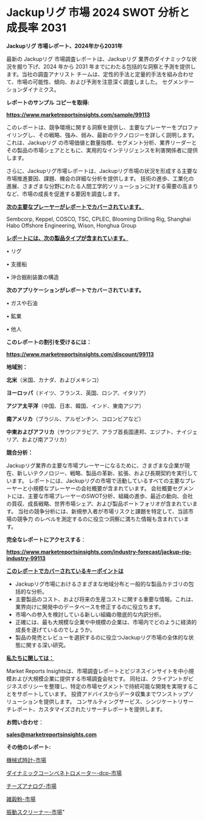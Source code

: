 # Jackupリグ 市場 2024 SWOT 分析と成長率 2031

<strong>Jackupリグ 市場レポート、2024年から2031年</strong>

最新の Jackupリグ 市場調査レポートは、Jackupリグ 業界のダイナミックな状況を掘り下げ、2024 年から 2031 年までにわたる包括的な洞察と予測を提供します。当社の調査アナリスト チームは、定性的手法と定量的手法を組み合わせて、市場の可能性、傾向、および予測を注意深く調査しました。 セグメンテーションダイナミクス。



<strong>レポートのサンプル コピーを取得:</strong> <a href=https://www.marketreportsinsights.com/sample/99113>

<strong><u>https://www.marketreportsinsights.com/sample/99113</u></strong></a>

このレポートは、競争環境に関する洞察を提供し、主要なプレーヤーをプロファイリングし、その戦略、強み、弱み、最新のテクノロジーを詳しく説明します。 これは、Jackupリグ の市場価値と数量指標、セグメント分析、業界リーダーとその製品の市場シェアとともに、実用的なインテリジェンスを利害関係者に提供します。

さらに、Jackupリグ市場レポートは、Jackupリグ市場の状況を形成する主要な市場推進要因、課題、機会の詳細な分析を提供します。 技術の進歩、工業化の進展、さまざまな分野にわたる人間工学的ソリューションに対する需要の高まりなど、市場の成長を促進する要因を調査します。



<strong><u>次の主要なプレーヤーがレポートでカバーされています。</u></strong>

Sembcorp, Keppel, COSCO, TSC, CPLEC, Blooming Drilling Rig, Shanghai Habo Offshore Engineering, Wison, Honghua Group



<strong><u><b>レポートには、次の製品タイプが含まれています。</b></u></strong>

• リグ

• 支援船

• 沖合掘削装置の構造



<strong><b>次のアプリケーションがレポートでカバーされています。</b></strong>

• ガスや石油

• 鉱業

• 他人



<strong><b>このレポートの割引を受けるには：</b></strong><a href=https://www.marketreportsinsights.com/discount/99113>

<strong><u>https://www.marketreportsinsights.com/discount/99113</u></strong></a>



<strong>地域別：</strong>



<strong>北米</strong>（米国、カナダ、およびメキシコ）



<strong>ヨーロッパ</strong>（ドイツ、フランス、英国、ロシア、イタリア）



<strong>アジア太平洋</strong>（中国、日本、韓国、インド、東南アジア）



<strong>南アメリカ</strong>（ブラジル、アルゼンチン、コロンビアなど）



<strong>中東およびアフリカ</strong>（サウジアラビア、アラブ首長国連邦、エジプト、ナイジェリア、および南アフリカ）



<strong>競合分析：</strong>

Jackupリグ業界の主要な市場プレーヤーになるために、さまざまな企業が現在、新しいテクノロジー、戦略、製品の革新、拡張、および長期契約を実行しています。 レポートには、Jackupリグの市場で活動しているすべての主要なプレーヤーと小規模なプレーヤーの会社概要が含まれています。 会社概要セグメントには、主要な市場プレーヤーのSWOT分析、組織の進歩、最近の動向、会社の買収、成長戦略、世界市場シェア、および製品ポートフォリオが含まれています。 当社の競争分析には、新規参入者が市場リスクと課題を特定して、当該市場の競争力 のレベルを測定するのに役立つ洞察に満ちた情報も含まれています。



<strong>完全なレポートにアクセスする</strong>：

<a href=https://www.marketreportsinsights.com/industry-forecast/jackup-rig-industry-99113>

<strong><u>https://www.marketreportsinsights.com/industry-forecast/jackup-rig-industry-99113</u></strong></a>



<strong><u><b>このレポートでカバーされているキーポイントは</b></u></strong>
<ul>
  <li>Jackupリグ市場におけるさまざまな地域分布と一般的な製品カテゴリの包括的な分析。</li>
  <li>主要製品のコスト、および将来の生産コストに関する重要な情報。これは、業界向けに開発中のデータベースを修正するのに役立ちます。</li>
  <li>市場への参入を検討している新しい組織の徹底的な内訳分析。</li>
  <li>正確には、最も大規模な企業や中規模の企業は、市場内でどのように経済的成長を遂げているのでしょうか。</li>
  <li>製品の発売とレビューを選択するのに役立つJackupリグ市場の全体的な状態に関する深い研究。</li>
</ul>


<strong><u><b>私たちに関しては：</b></u></strong>

Market Reports Insightsは、市場調査レポートとビジネスインサイトを中小規模および大規模企業に提供する市場調査会社です。 同社は、クライアントがビジネスポリシーを整理し、特定の市場セグメントで持続可能な開発を実現することをサポートしています。 投資アドバイスからデータ収集までワンストップソリューションを提供します。 コンサルティングサービス、シンジケートリサーチレポート、カスタマイズされたリサーチレポートを提供します。



<strong><b>お問い合わせ</b></strong>：

<a href=mailto:sales@marketreportsinsights.com>

<strong><u>sales@marketreportsinsights.com</u></strong></a>



<strong>その他のレポート:</strong>

<a href=https://www.linkedin.com/pulse/機械式時計-市場-2023-推進要因と成長機会-2030-consumer-connection-collective-360-ki0xf/>機械式時計-市場</a>

<a href=https://www.linkedin.com/pulse/ダイナミックコーンペネトロメーター-dcp-市場-2023-新興市場-kuqkf/>ダイナミックコーンペネトロメーター-dcp-市場</a>

<a href=https://www.linkedin.com/pulse/チーズアナログ-市場-2023-最新の-cagr-および成長分析-2030-er03f/>チーズアナログ-市場</a>

<a href=https://www.linkedin.com/pulse/雑穀粉-市場-2023-競争分析と事業成長-2030-pr-news-hub-asb5f/>雑穀粉-市場</a>

<a href=https://www.linkedin.com/pulse/振動スクリーナー-市場-2023-競争分析と事業成長-2030-trend-titans-360-analysis-e4qzf/>振動スクリーナー-市場</a>"
